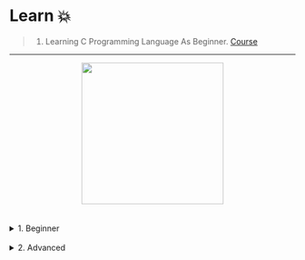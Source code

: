 # Learn 💥

> 1) Learning C Programming Language As Beginner. [Course](https://www.udemy.com/course/c-for-beginners-in-arabic-2023/)
---

<div align="center">
<!-- Title: -->
  <a href="https://www.udemy.com/course/c-for-beginners-in-arabic-2023/">
    <img src="https://github.com/DevIA3kl/other/blob/master/more/Udemy_C.png" height="250">
  </a>
  </div>
<br><br>
<details>
<summary>
1. Beginner
<br><br>
</summary>
  
<details>
<summary>Section 1</summary><br>

  - [know basics](Beginner/Lectures/0/)
  - [printf()](Beginner/Lectures/1/)
  - [Comments and Escape Sequences](Beginner/Lectures/3/)
  - [Variables](Beginner/Lectures/4/)
  - [Data Types](Beginner/Lectures/5/)
  - [Format Specifier](Beginner/Lectures/6/)
  - [Constants](Beginner/Lectures/7/)
  - [Arithmetic Operations](Beginner/Lectures/8/)
  - [Augmented Assignment Operators](Beginner/Lectures/9/)
  - [User Input](Beginner/Lectures/10/)
  - [Math Functions](Beginner/Lectures/11/)
  - [Circle Circumference Program](Beginner/Lectures/12/)
  - [Hypotenuse Calculator Program](Beginner/Lectures/13/)
</details>

<details>
<summary>Section 2</summary><br>

  - [If Statments](Beginner/Lectures/14/)
  - [Switch Statments](Beginner/Lectures/15/)
  - [Temperature Conversion Program](Beginner/Lectures/16/)
  - [Calculator Program](Beginner/Lectures/17/)
  - [And Logical Operator](Beginner/Lectures/18/)
  - [OR Logical Operator](Beginner/Lectures/19/)
  - [Not Logical Operator](Beginner/Lectures/20/)
  - [Functions](Beginner/Lectures/21/)
  - [Arguments](Beginner/Lectures/22/)
  - [Return Statment](Beginner/Lectures/23/)
  - [Ternary Operator](Beginner/Lectures/24/)
  - [Function Prototypes](Beginner/Lectures/25/)
  - [String Functions](Beginner/Lectures/26/)
  - [For Loops](Beginner/Lectures/27/)
  - [While Loops](Beginner/Lectures/28/)
  - [Do While Loops](Beginner/Lectures/29/)
  - [Nested Loops](Beginner/Lectures/30/)
  
</details>

<details>
<summary>Section 3</summary><br>

  - [Break and Continue](Beginner/Lectures/31/)
  - [Arrays](Beginner/Lectures/32/)
  - [Print An Array with Loop](Beginner/Lectures/33/)
  - [2D Arrays](Beginner/Lectures/34/)
  - [Array Of Strings](Beginner/Lectures/35/)
  - [Swape Values of two Variables](Beginner/Lectures/36/)
  - [Sort An Array](Beginner/Lectures/37/)
  - [Structs](Beginner/Lectures/38/)
  - [Typedef](Beginner/Lectures/39/)
</details>

<details>
<summary>Section 4</summary><br>

  - [Array of Structs](Beginner/Lectures/40/)
  - [Enums](Beginner/Lectures/41/)
  - [Random Numbers](Beginner/Lectures/42/)
  - [Number Guessing Game](Beginner/Lectures/43/)
  - [Quiz Game](Beginner/Lectures/44/)
  - [Bitwise Operators](Beginner/Lectures/45/)

</details>  
  

<details>
<summary>Section 5</summary><br>
  
  - [Memory Addresses](Beginner/Lectures/46/)
  - [Pointer](Beginner/Lectures/47/)
  - [Open a File](Beginner/Lectures/48/)
  - [Save a File](Beginner/Lectures/49/)
  - [Delete a File](Beginner/Lectures/50/)
  - [Tic Tac Toe Game](Beginner/Lectures/51/)
</details> 



</details>

<details>
<summary>
2. Advanced
<br>
</summary>

- Soon.
</details>
